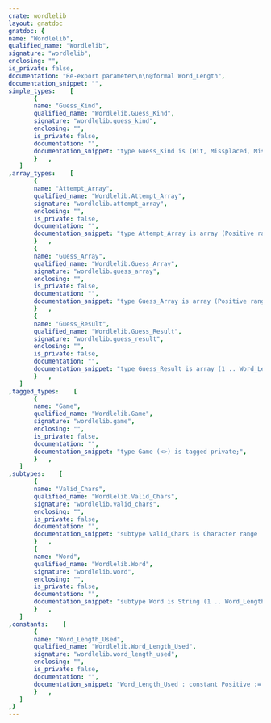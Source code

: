 ```yaml
---
crate: wordlelib
layout: gnatdoc
gnatdoc: {
name: "Wordlelib",
qualified_name: "Wordlelib",
signature: "wordlelib",
enclosing: "",
is_private: false,
documentation: "Re-export parameter\n\n@formal Word_Length",
documentation_snippet: "",
simple_types:    [
       {
       name: "Guess_Kind",
       qualified_name: "Wordlelib.Guess_Kind",
       signature: "wordlelib.guess_kind",
       enclosing: "",
       is_private: false,
       documentation: "",
       documentation_snippet: "type Guess_Kind is (Hit, Missplaced, Miss);",
       }   ,
   ]
,array_types:    [
       {
       name: "Attempt_Array",
       qualified_name: "Wordlelib.Attempt_Array",
       signature: "wordlelib.attempt_array",
       enclosing: "",
       is_private: false,
       documentation: "",
       documentation_snippet: "type Attempt_Array is array (Positive range <>) of Word;",
       }   ,
       {
       name: "Guess_Array",
       qualified_name: "Wordlelib.Guess_Array",
       signature: "wordlelib.guess_array",
       enclosing: "",
       is_private: false,
       documentation: "",
       documentation_snippet: "type Guess_Array is array (Positive range <>) of Guess_Result;",
       }   ,
       {
       name: "Guess_Result",
       qualified_name: "Wordlelib.Guess_Result",
       signature: "wordlelib.guess_result",
       enclosing: "",
       is_private: false,
       documentation: "",
       documentation_snippet: "type Guess_Result is array (1 .. Word_Length) of Guess_Kind;",
       }   ,
   ]
,tagged_types:    [
       {
       name: "Game",
       qualified_name: "Wordlelib.Game",
       signature: "wordlelib.game",
       enclosing: "",
       is_private: false,
       documentation: "",
       documentation_snippet: "type Game (<>) is tagged private;",
       }   ,
   ]
,subtypes:    [
       {
       name: "Valid_Chars",
       qualified_name: "Wordlelib.Valid_Chars",
       signature: "wordlelib.valid_chars",
       enclosing: "",
       is_private: false,
       documentation: "",
       documentation_snippet: "subtype Valid_Chars is Character range 'A' .. 'Z';",
       }   ,
       {
       name: "Word",
       qualified_name: "Wordlelib.Word",
       signature: "wordlelib.word",
       enclosing: "",
       is_private: false,
       documentation: "",
       documentation_snippet: "subtype Word is String (1 .. Word_Length) with\n  Dynamic_Predicate => (for all Char of Word => Char in Valid_Chars);",
       }   ,
   ]
,constants:    [
       {
       name: "Word_Length_Used",
       qualified_name: "Wordlelib.Word_Length_Used",
       signature: "wordlelib.word_length_used",
       enclosing: "",
       is_private: false,
       documentation: "",
       documentation_snippet: "Word_Length_Used : constant Positive := Word_Length;",
       }   ,
   ]
,}
---
```

